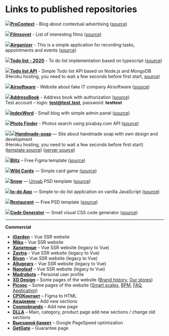 # Links to published repositories

[![](https://img.icons8.com/color/32/000000/vue-js.png)](https://pro-context.web.app/)[**ProContext**](https://pro-context.web.app/) - Blog about contextual advertising ([source](https://github.com/kadonomaro/pro-context))

[![](https://img.icons8.com/color/32/000000/vue-js.png)](https://filmsovet.web.app/)[**Filmsovet**](https://filmsovet.web.app/) - List of interesting films ([source](https://github.com/kadonomaro/filmsovet))

[![](https://img.icons8.com/color/32/000000/vue-js.png)](https://airganizer.web.app/)[**Airganizer**](https://airganizer.web.app/) - This is a simple application for recording tasks, appointments and events ([source](https://github.com/kadonomaro/airganizer))

[![](https://img.icons8.com/color/48/000000/typescript.png)](https://todo-list-2020-6c5c0.firebaseapp.com/)[**Todo list - 2020**](https://todo-list-2020-6c5c0.firebaseapp.com/) - To do list implementation based on typescript ([source](https://github.com/kadonomaro/todo-list-2020))

[![](https://img.icons8.com/color/48/000000/nodejs.png)](https://node-todo-list-api.herokuapp.com/api/items)[**Todo list API**](https://node-todo-list-api.herokuapp.com/api/items) - Simple Todo list API based on Node.js and MongoDB  
(Heroku hosting, you need to wait a few seconds before first start, [source](https://github.com/kadonomaro/node-todolist-api))  

[![](https://img.icons8.com/color/32/000000/html-5.png)](https://airsoftware.ru.com/)[**Airsoftware**](https://airsoftware.ru.com/) - Website about fake IT company Airsoftware ([source](https://github.com/kadonomaro/airsoftware))

[![](https://img.icons8.com/color/32/000000/vue-js.png)](https://address-book-2020.web.app/)[**AddressBook**](https://address-book-2020.web.app/) - Address book with authorization ([source](https://github.com/kadonomaro/address-book))  
Test account – login: **test@test.test**, password: **testtest** 

[![](https://img.icons8.com/color/32/000000/vue-js.png)](https://index-word.web.app/)[**IndexWord**](https://index-word.web.app/) - Small blog with simple admin panel ([source](https://github.com/kadonomaro/index-word))

[![](https://img.icons8.com/color/32/000000/vue-js.png)](https://kadonomaro.github.io/photo-finder/)[**Photo Finder**](https://kadonomaro.github.io/photo-finder/) - Photos search using pixabay.com API ([source](https://github.com/kadonomaro/photo-finder))

[![](https://img.icons8.com/color/32/000000/html-5.png)](https://handmade-soap.herokuapp.com/)[![](https://img.icons8.com/color/48/000000/nodejs.png)](https://github.com/kadonomaro/node-handmade-soap)[**Handmade-soap**](https://handmade-soap.herokuapp.com/) — Site about handmade soap with own design and development  
(Heroku hosting, you need to wait a few seconds before first start) ([template source](https://github.com/kadonomaro/handmade-soap)) ([server source](https://github.com/kadonomaro/node-handmade-soap))

[![](https://img.icons8.com/color/32/000000/html-5.png)](https://kadonomaro.github.io/blitz/)[**Blitz**](https://kadonomaro.github.io/blitz/) – Free Figma template ([source](https://github.com/kadonomaro/blitz))

[![](https://img.icons8.com/color/32/000000/javascript-logo-1.png)](https://kadonomaro.github.io/wild-cards/)[**Wild Cards**](https://kadonomaro.github.io/wild-cards/) — Simple card game ([source](https://github.com/kadonomaro/wild-cards))

[![](https://img.icons8.com/color/32/000000/html-5.png)](https://kadonomaro.github.io/Snow/)[**Snow**](https://kadonomaro.github.io/Snow/) — [Unvab](http://unvab.com/#home) PSD template ([source](https://github.com/kadonomaro/Snow))

[![](https://img.icons8.com/color/32/000000/javascript-logo-1.png)](https://kadonomaro.github.io/todo-app/)[**to-do App**](https://kadonomaro.github.io/todo-app/) — Simple to-do list application on vanilla JavaScript ([source](https://github.com/kadonomaro/todo-app))

[![](https://img.icons8.com/color/32/000000/html-5.png)](https://kadonomaro.github.io/Restaurant/)[**Restaurant**](https://kadonomaro.github.io/Restaurant/) — Free PSD template ([source](https://github.com/kadonomaro/Restaurant))

[![](https://img.icons8.com/color/32/000000/html-5.png)](https://kadonomaro.github.io/codegenerator/)[**Code Generator**](https://kadonomaro.github.io/codegenerator/) — Small visual CSS code generator ([source](https://github.com/kadonomaro/codegenerator))

***
**Commercial**  
* [**iGarden**](https://igarden.store/) – Vue SSR website    
* [**Miku**](https://miku-russia.ru/) – Vue SSR website    
* [**Халатенце**](https://халатенце.рф/) – Vue SSR website (legacy to Vue)    
* [**Zavtra**](https://zavtra.co/) – Vue SSR website (legacy to Vue)    
* [**Bivan**](https://bivan.ru/) – Vue SSR website (legacy to Vue)    
* [**Allugears**](https://allugears.ru/) – Vue SSR website (legacy to Vue)    
* [**Nanoleaf**](https://nanoleaf.ru.com/) – Vue SSR website (legacy to Vue)    
* [**Madrobots**](https://madrobots.ru/) – Personal user profile    
* [**XD Design**](https://xd-design.ru/) – Some pages of the website ([Brand history](https://xd-design.ru/about), [Our stores](https://xd-design.ru/p-o-magazine))  
* [**Picooc**](https://picooc.ru) – Some pages of the website ([Smart scales](https://picooc.ru/smart), [BPM](https://picooc.ru/bpm), [FAQ](https://picooc.ru/faq), [Application](https://picooc.ru/application))  
* [**СРОКонтакт**](http://xn--80atbkdblhoc.xn--p1ai/) – Figma to HTML  
* [**Академик**](http://www.akademik.help/) – Add new sections  
* [**Cosmobrands**](https://cosmobrands.online/opt) – Add new page   
* [**DLLA**](https://dlla.ru/index.php) – Main, category, product page add new sections / change old sections  
* [**Выездной банкет**](https://viezdnoy-banket.ru/) – Google PageSpeed optimization  
* [**GetGate**](https://getgate.ru/garantiya/) – Guarantee page
